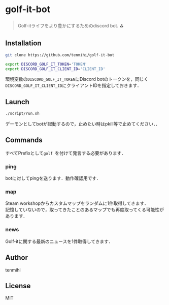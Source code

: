 # golf-it-bot

> Golf-itライフをより豊かにするためのdiscord bot.  :golf:

## Installation

```bash
git clone https://github.com/tenmihi/golf-it-bot

export DISCORD_GOLF_IT_TOKEN='TOKEN'
export DISCORD_GOLF_IT_CLIENT_ID='CLIENT_ID'
```

環境変数の`DISCORD_GOLF_IT_TOKEN`にDiscord botのトークンを，同じく`DISCORD_GOLF_IT_CLIENT_ID`にクライアントIDを指定しておきます．

## Launch

```bash
./script/run.sh
```
デーモンとしてbotが起動するので，止めたい時はpkill等で止めてください．．

## Commands

すべてPrefixとして`golf `を付けて発言する必要があります．

### ping
botに対してpingを送ります．動作確認用です．

### map
Steam workshopからカスタムマップをランダムに1件取得してきます．  
記憶していないので，取ってきたことのあるマップでも再度取ってくる可能性があります．

### news
Golf-itに関する最新のニュースを1件取得してきます．

## Author

tenmihi

## License

MIT
